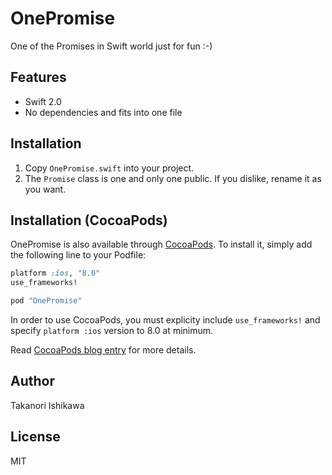 # OnePromise

One of the Promises in Swift world just for fun :-)

## Features

- Swift 2.0
- No dependencies and fits into one file

## Installation

1. Copy `OnePromise.swift` into your project.
2. The `Promise` class is one and only one public. If you dislike, rename it as you want.

## Installation (CocoaPods)

OnePromise is also available through [CocoaPods](http://cocoapods.org). To install
it, simply add the following line to your Podfile:

```ruby
platform :ios, "8.0"
use_frameworks!

pod "OnePromise"
```

In order to use CocoaPods, you must explicity include `use_frameworks!` and specify
`platform :ios` version to 8.0 at minimum.

Read [CocoaPods blog entry](http://blog.cocoapods.org/CocoaPods-0.36/) for
more details.

## Author

Takanori Ishikawa

## License

MIT

